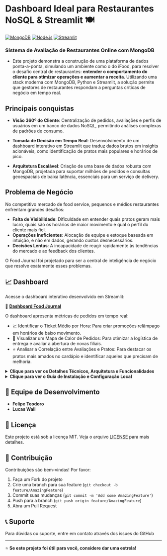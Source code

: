 # Dashboard Ideal para Restaurantes NoSQL & Streamlit 🍽️

[![MongoDB](https://img.shields.io/badge/MongoDB-4.4+-green.svg)](https://mongodb.com)
[![Node.js](https://img.shields.io/badge/Node.js-14+-blue.svg)](https://nodejs.org)
[![Streamlit](https://img.shields.io/badge/Dashboard-Streamlit-red.svg)](https://dash-restaurante.streamlit.app)


### Sistema de Avaliação de Restaurantes Online com MongoDB
- Este projeto demonstra a construção de uma plataforma de dados ponta-a-ponta, simulando um ambiente como o do iFood, para resolver o desafio central de restaurantes: **entender o comportamento do cliente para otimizar operações e aumentar a receita**. Utilizando uma stack moderna com MongoDB, Python e Streamlit, a solução permite que gestores de restaurantes respondam a perguntas críticas de negócio em tempo real.

## Principais conquistas
- **Visão 360º do Cliente**: Centralização de pedidos, avaliações e perfis de usuários em um banco de dados NoSQL, permitindo análises complexas de padrões de consumo.

- **Tomada de Decisão em Tempo Real**: Desenvolvimento de um dashboard interativo em Streamlit que traduz dados brutos em insights acionáveis, como identificação de pratos mais populares e horários de pico.

- **Arquitetura Escalável**: Criação de uma base de dados robusta com MongoDB, projetada para suportar milhões de pedidos e consultas geoespaciais de baixa latência, essenciais para um serviço de delivery.

## Problema de Negócio
No competitivo mercado de food service, pequenos e médios restaurantes enfrentam grandes desafios:
- **Falta de Visibilidade**: Dificuldade em entender quais pratos geram mais lucro, quais são os horários de maior movimento e qual o perfil do cliente mais fiel.
- **Operações Ineficientes**: Alocação de equipe e estoque baseada em intuição, e não em dados, gerando custos desnecessários.
- **Decisões Lentas**: A incapacidade de reagir rapidamente às tendências do mercado e ao feedback dos clientes.

O Food Journal foi projetado para ser a central de inteligência de negócio que resolve exatamente esses problemas. 

## 📈 Dashboard

Acesse o dashboard interativo desenvolvido em Streamlit:

🔗 **[Dashboard Food Journal](https://dash-restaurante.streamlit.app)**

O dashboard apresenta métricas de pedidos em tempo real:
- 📈 Identificar o Ticket Médio por Hora: Para criar promoções relâmpago em horários de baixo movimento.
- 📍 Visualizar um Mapa de Calor de Pedidos: Para otimizar a logística de entrega e avaliar a abertura de novas filiais.
- ⭐ Analisar a Correlação entre Avaliações e Pratos: Para destacar os pratos mais amados no cardápio e identificar aqueles que precisam de melhoria. 


<details>
<summary><strong>Clique para ver os Detalhes Técnicos, Arquitetura e Funcionalidades</strong></summary>
<br>

## 📋 Sobre o Projeto

O **Food Journal** é um sistema completo de avaliação de restaurantes online que permite aos usuários encontrar, avaliar e fazer pedidos em restaurantes. O projeto foi desenvolvido utilizando MongoDB como banco de dados NoSQL, aproveitando sua flexibilidade e escalabilidade para gerenciar dados complexos de forma eficiente.

### ✨ Principais Funcionalidades

- 👥 **Gestão de Usuários**: Cadastro, autenticação e perfis personalizados
- 🏪 **Catálogo de Restaurantes**: Cadastro completo com cardápios e geolocalização
- 🛒 **Sistema de Pedidos**: Criação, acompanhamento e histórico de pedidos
- ⭐ **Avaliações**: Sistema de notas e comentários com fotos
- 🔍 **Busca Avançada**: Filtros por localização, categoria, preço e preferências
- 📱 **Notificações**: Comunicação em tempo real entre clientes e restaurantes
- 📊 **Relatórios**: Dashboard com métricas de desempenho

## 🏗️ Arquitetura

### Modelo de Dados NoSQL

O sistema utiliza um modelo orientado a documentos com as seguintes coleções principais:

```
├── usuarios/          # Dados dos usuários
├── restaurantes/      # Informações dos estabelecimentos
├── cardapios/         # Cardápios dos restaurantes
├── pratos/           # Itens disponíveis
├── pedidos/          # Pedidos realizados
├── avaliacoes/       # Avaliações e comentários
├── notificacoes/     # Sistema de notificações
├── mensagens/        # Chat cliente-restaurantes
└── relatorios/       # Dados agregados
```

### Estratégias de Modelagem

- **Desnormalização Seletiva**: Dados frequentemente acessados juntos
- **Documentos Aninhados**: Relações 1:1 e 1:poucos
- **Arrays de Subdocumentos**: Listas de itens relacionados
- **Referências por ID**: Relações muitos-para-muitos
- **Índices Estratégicos**: Otimização de consultas críticas

</details>
<details>
<summary><strong>Clique para ver o Guia de Instalação e Configuração Local</strong></summary>
<br>

## 🚀 Instalação e Configuração

### Pré-requisitos

- Node.js 14+
- MongoDB 4.4+
- npm ou yarn

### Instalação

1. **Clone o repositório**
```bash
git clone https://github.com/seu-usuario/dashboard-restaurante-NoSQL.git
cd food-journal
```

2. **Instale as dependências**
```bash
npm install
```

3. **Configure o MongoDB**
```bash
# Inicie o MongoDB
mongod

# Crie o banco de dados
mongo
use dashboard-restaurante-NoSQL
```

4. **Popule o banco de dados**
```bash
node populate_db.js
```

### Configuração do Ambiente

Crie um arquivo `.env` na raiz do projeto:

```env
MONGODB_URI=mongodb://localhost:27017/dashboard-restaurante-NoSQL
PORT=3000
JWT_SECRET=seu_jwt_secret_aqui
```

## 📊 População de Dados

O projeto inclui um script `populate_db.js` que utiliza a biblioteca Faker.js para gerar dados realistas:

- **20.000 pedidos** simulando cenários reais
- Distribuição de horários de pico (almoço e jantar)
- Dados geográficos para testes de proximidade
- Integridade referencial entre todas as coleções

```bash
# Executar população de dados
node populate_db.js

# Configurar quantidade de dados (opcional)
# Edite as variáveis no início do arquivo populate_db.js
```


## 🔍 Principais Índices

### Usuários
```javascript
db.usuarios.createIndex({ email: 1 }, { unique: true });
db.usuarios.createIndex({ "endereco.cep": 1 });
db.usuarios.createIndex({ preferencias_alimentares: 1 });
```

### Restaurantes
```javascript
db.restaurantes.createIndex({ nome: "text", descricao: "text" });
db.restaurantes.createIndex({ categorias: 1 });
db.restaurantes.createIndex({ "endereco.coordenadas": "2dsphere" });
db.restaurantes.createIndex({ avaliacao_media: -1 });
```

### Pedidos
```javascript
db.pedidos.createIndex({ numero_pedido: 1 }, { unique: true });
db.pedidos.createIndex({ usuario_id: 1, data_hora_pedido: -1 });
db.pedidos.createIndex({ restaurante_id: 1, status_pedido: 1 });
```

## 🏃‍♂️ Como Usar

### Exemplos de Consultas

**Buscar restaurantes próximos:**
```javascript
db.restaurantes.find({
  "endereco.coordenadas": {
    $near: {
      $geometry: { type: "Point", coordinates: [-23.5505, -46.6333] },
      $maxDistance: 5000
    }
  }
});
```

**Pedidos de um usuário:**
```javascript
db.pedidos.find({ usuario_id: ObjectId("...") })
  .sort({ data_hora_pedido: -1 })
  .limit(10);
```

**Restaurantes por categoria:**
```javascript
db.restaurantes.find({ 
  categorias: "italiana",
  avaliacao_media: { $gte: 4.0 }
}).sort({ avaliacao_media: -1 });
```
</details>

## 👥 Equipe de Desenvolvimento

- **Felipe Teodoro**
- **Lucas Wall**  

## 📄 Licença

Este projeto está sob a licença MIT. Veja o arquivo [LICENSE](LICENSE) para mais detalhes.

## 🤝 Contribuição

Contribuições são bem-vindas! Por favor:

1. Faça um Fork do projeto
2. Crie uma branch para sua feature (`git checkout -b feature/AmazingFeature`)
3. Commit suas mudanças (`git commit -m 'Add some AmazingFeature'`)
4. Push para a branch (`git push origin feature/AmazingFeature`)
5. Abra um Pull Request

## 📞 Suporte

Para dúvidas ou suporte, entre em contato através dos issues do GitHub

---

⭐ **Se este projeto foi útil para você, considere dar uma estrela!**
